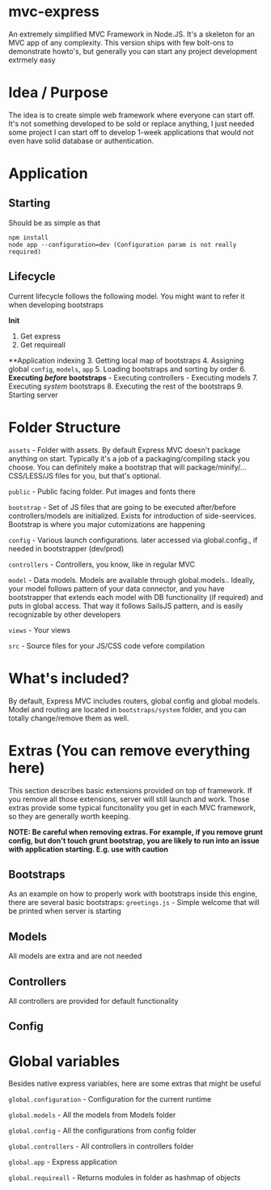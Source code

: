 # mvc-express
An extremely simplified MVC Framework in Node.JS. It's a skeleton for an MVC app of any complexity. 
This version ships with few bolt-ons to demonstrate howto's, but generally you can start any project development extrmely easy

# Idea / Purpose

The idea is to create simple web framework where everyone can start off. It's not something developed to be sold or replace
anything, I just needed some project I can start off to develop 1-week applications that would not even have solid database 
or authentication.


# Application

## Starting
Should be as simple as that

```
npm install
node app --configuration=dev (Configuration param is not really required)
```

## Lifecycle

Current lifecycle follows the following model. You might want to refer it when developing bootstraps

**Init**
1. Get express
2. Get requireall 

**Application indexing
3. Getting local map of bootstraps
4. Assigning global `config`, `models`, `app`
5. Loading bootstraps and sorting by order
6. **Executing *before* bootstraps**
    - Executing controllers
    - Executing models
7. Executing *system* bootstraps
8. Executing the rest of the bootstraps
9. Starting server



# Folder Structure

`assets` - Folder with assets. By default Express MVC doesn't package anything on start. Typically it's a job of a packaging/compiling
stack you choose. You can definitely make a bootstrap that will package/minify/... CSS/LESS/JS files for you, but that's optional.

`public` - Public facing folder. Put images and fonts there

`bootstrap` - Set of JS files that are going to be executed after/before controllers/models are initialized. Exists for introduction of side-seervices. Bootstrap is where you major cutomizations are happening

`config` - Various launch configurations. later accessed via global.config.<name>, if needed in bootstrapper (dev/prod)

`controllers` - Controllers, you know, like in regular MVC

`model` - Data models. Models are available through global.models.<name>. Ideally, your model follows pattern of your data connector, and you have bootstrapper that extends each model with DB functionality (if required) and puts in global access. That way it follows SailsJS pattern, and is easily recognizable by other developers

`views` - Your views

`src` - Source files for your JS/CSS code vefore compilation

# What's included?

By default, Express MVC includes routers, global config and global models. Model and routing are located in `bootstraps/system` folder,
and you can totally change/remove them as well.


# Extras (You can remove everything here)

This section describes basic extensions provided on top of framework. If you remove all those extensions, server will still launch and work.
Those extras provide some typical funcitonality you get in each MVC framework, so they are generally worth keeping.

**NOTE: Be careful when removing extras. For example, if you remove grunt config, but don't touch grunt bootstrap, you are likely
to run into an issue with application starting. E.g. use with caution**

## Bootstraps

As an example on how to properly work with bootstraps inside this engine, there are several basic bootstraps:
`greetings.js` - Simple welcome that will be printed when server is starting


## Models

All models are extra and are not needed

## Controllers

All controllers are provided for default functionality

## Config



# Global variables

Besides native express variables, here are some extras that might be useful

`global.configuration` - Configuration for the current runtime

`global.models` - All the models from Models folder

`global.config` - All the configurations from config folder

`global.controllers` - All controllers in controllers folder

`global.app` - Express application

`global.requireall` - Returns modules in folder as hashmap of objects